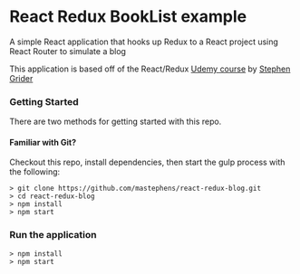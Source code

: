 # React Redux BookList example

A simple React application that hooks up Redux to a React project using React Router to simulate a blog

This application is based off of the React/Redux [Udemy course](https://www.udemy.com/react-redux/) by [Stephen Grider](https://github.com/StephenGrider)

### Getting Started

There are two methods for getting started with this repo.

#### Familiar with Git?
Checkout this repo, install dependencies, then start the gulp process with the following:

```
> git clone https://github.com/mastephens/react-redux-blog.git
> cd react-redux-blog
> npm install
> npm start
```

### Run the application
```
> npm install
> npm start
```